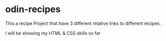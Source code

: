 # odin-recipes

This a recipe Project that have 3 different relative links to different recipes. 

I will be showing my HTML & CSS skills so far